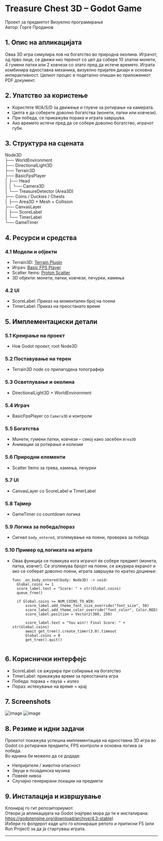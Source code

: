# Treasure Chest 3D – Godot Game

Проект за предметот Визуелно програмирање  
Автор: Ѓорге Проданов

## 1. Опис на апликацијата

Оваа 3D игра симулира лов на богатство во природна околина. Играчот, од прво лице, се движи низ теренот со цел да собере 10 златни монети, 4 гумени патки или 2 ковчези со злато пред да истече времето. Играта комбинира едноставна механика, визуелно пријатен дизајн и основна интерактивност.
Целиот процес е подетално опишан во приложениот PDF документ.

## 2. Упатство за користење

- Користете W/A/S/D за движење и глувче за ротирање на камерата.
- Целта е да соберете доволно богатства (монети, патки или ковчези).
- При победа, се прикажува порака и играта завршува.
- Ако времето истече пред да се собере доволно богатство, играчот губи.

## 3. Структура на сцената

Node3D
<br>
├── WorldEnvironment
<br>
├── DirectionalLight3D
<br>
├── Terrain3D
<br>
├── BasicFpsPlayer
<br>
│ ├── Head
<br>
│ │ └── Camera3D
<br>
│ └── TreasureDetector (Area3D)
<br>
├── Coins / Duckies / Chests
<br>
│ ├── Area3D + Mesh + Collision
<br>
├── CanvasLayer
<br>
│ ├── ScoreLabel
<br>
│ └── TimerLabel
<br>
└── GameTimer

## 4. Ресурси и средства

### 4.1 Модели и објекти
- Terrain3D: [Terrain Plugin](https://github.com/TokisanGames/Terrain3D)
- Играч: [Basic FPS Player](https://godotengine.org/asset-library/asset/2439)
- Scatter Items: [Proton Scatter](https://godotengine.org/asset-library/asset/1866)
- 3D објекти: монети, патки, ковчези, печурки, камења

### 4.2 UI
- ScoreLabel: Приказ на моментален број на поени
- TimerLabel: Приказ на преостанато време

## 5. Имплементациски детали

### 5.1 Креирање на проект
- Нов Godot проект, root Node3D

### 5.2 Поставување на терен
- Terrain3D node со прилагодена топографија

### 5.3 Осветлување и околина
- DirectionalLight3D + WorldEnvironment

### 5.4 Играч
- BasicFpsPlayer со `Camera3D` и контроли

### 5.5 Богатства
- Монети, гумени патки, ковчези – секој како засебен `Area3D`
- Анимации за ротирање и колизии

### 5.6 Природни елементи
- Scatter Items за трева, камења, печурки

### 5.7 UI
- CanvasLayer со ScoreLabel и TimerLabel

### 5.8 Тајмер
- GameTimer со countdown логика

### 5.9 Логика за победа/пораз
- Сигнал `body_entered`, зголемување на поени, проверка за победа
### 5.10 Пример од логиката на играта

- Оваа функција се повикува кога играчот ќе собере предмет (монета, патка, ковчег). Се зголемува бројот на поени, се ажурира екранот и ако се соберат доволно поени, играта завршува по кратко доцнење:

  ```gdscript
  func _on_body_entered(body: Node3D) -> void:
  	Global.coins += 1
  	score_label.text = "Score: " + str(Global.coins)
  	queue_free()
  
  	if Global.coins >= NUM_COINS_TO_WIN:
  		score_label.add_theme_font_size_override("font_size", 50)
  		score_label.add_theme_color_override("font_color", Color.RED)
  		score_label.position = Vector2(300, 250)
  		
  		score_label.text = "You win!! Final Score: " + str(Global.coins)
  		await get_tree().create_timer(3.0).timeout  
  		Global.coins = 0
  		get_tree().quit()


## 6. Кориснички интерфејс

- ScoreLabel: се ажурира при собирање на богатство
- TimerLabel: прикажува време за преостаната игра
- Победа: порака + пауза + излез
- Пораз: истекување на време = крај

## 7. Screenshots

![image](https://github.com/user-attachments/assets/aaf5e047-3f01-4578-a881-cc6a416be5d0)
![image](https://github.com/user-attachments/assets/771132c1-d16d-4403-b889-ce3d96315721)


## 8. Резиме и идни задачи

Проектот покажува успешна имплементација на едноставна 3D игра во Godot со ротирачки предмети, FPS контроли и основна логика за победа.  
Во иднина би можело да се додаде:
- Непријатели / животна опасност
- Звуци и позадинска музика
- Повеќе нивоа
- Случајно генерирани локации на предмети

## 9. Инсталација и извршување

Клонирај го гит репозиториумот.  
Отвори ја апликацијата на Godot (најпрво мора да ти е инсталирана: <https://godotengine.org/download/archive/4.3-stable>)  
Избери го фолдерот каде што го клонираше репото и притисни F5 (или Run Project) за да ја стартуваш играта.

---
